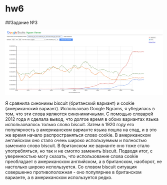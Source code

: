 # hw6

##Задание №3

![3](https://github.com/mila1999/hw6/blob/master/Screenshot_2.png?raw=true)


Я сравнила синонимы biscuit (британский вариант) и cookie (американский вариант). Использовав Google Ngrams, я убедилась в том, что
эти слова являются синонимичными. С помощью словарей 2012 года я сделала вывод, что долгое время в обоих вариантах языка использовалось только слово biscuit. Затем в 1920 году его популярность в американском варианте языка пошла на спад, и в это же время начало распространяться слово cookie. В американском английском оно стало очень широко используемым и полностью заменило слово biscuit. В британском же варианте оно тоже стало употребляться, но так и не смогло заменить biscuit. Подводя итог, с уверенностью могу сказать, что использование слова cookie преобладает в американском английском, а в британском, наоборот, не настолько широко используется. Со словом biscuit ситуация совершенно противоположная - оно популярнее в британском варианте, а в американском используется редко. 
